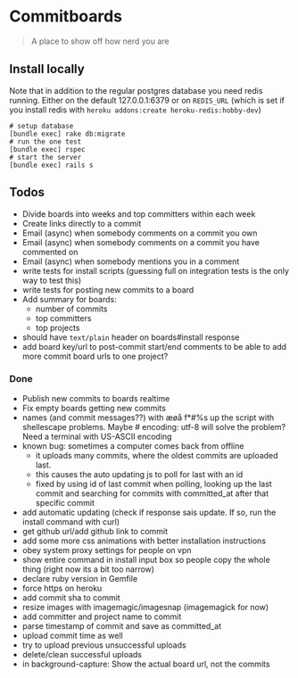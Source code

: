 # Commitboards

> A place to show off how nerd you are

## Install locally

Note that in addition to the regular postgres database you need redis running.
Either on the default 127.0.0.1:6379 or on `REDIS_URL` (which is set if you
install redis with `heroku addons:create heroku-redis:hobby-dev`)

    # setup database
    [bundle exec] rake db:migrate
    # run the one test
    [bundle exec] rspec
    # start the server
    [bundle exec] rails s


## Todos

- Divide boards into weeks and top committers within each week
- Create links directly to a commit
- Email (async) when somebody comments on a commit you own
- Email (async) when somebody comments on a commit you have commented on
- Email (async) when somebody mentions you in a comment
- write tests for install scripts (guessing full on integration tests is the only way to test this)
- write tests for posting new commits to a board
- Add summary for boards:
  - number of commits
  - top committers
  - top projects
- should have `text/plain` header on boards#install response
- add board key/url to post-commit start/end comments to be able to add more commit board urls to one project?

### Done

- Publish new commits to boards realtime
- Fix empty boards getting new commits
- names (and commit messages??) with æøå f*#%s up the script with shellescape problems. Maybe # encoding: utf-8 will solve the problem? Need a terminal with US-ASCII encoding
- known bug: sometimes a computer comes back from offline
  - it uploads many commits, where the oldest commits are uploaded last.
  - this causes the auto updating js to poll for last with an id
  - fixed by using id of last commit when polling, looking up the last commit and searching for commits with committed_at after that specific commit
- add automatic updating (check if response sais update. If so, run the install command with curl)
- get github url/add github link to commit
- add some more css animations with better installation instructions
- obey system proxy settings for people on vpn
- show entire command in install input box so people copy the whole thing (right now its a bit too narrow)
- declare ruby version in Gemfile
- force https on heroku
- add commit sha to commit
- resize images with imagemagic/imagesnap (imagemagick for now)
- add committer and project name to commit
- parse timestamp of commit and save as committed_at
- upload commit time as well
- try to upload previous unsuccessful uploads
- delete/clean successful uploads
- in background-capture: Show the actual board url, not the commits
